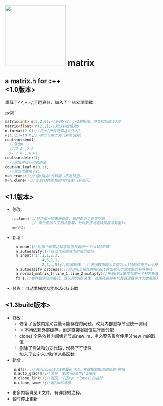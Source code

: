 
 <img src="http://ys-c.ys168.com/564684544/j71366H3L6PG4khpeus/logo.PNG" width="200" height="200" /> matrix  
======
a matrix.h for c++  
 <1.0版本>
 --------
重载了<<,+,-,*,[]运算符，加入了一些处理函数  
  
示例：  
```C++  
matrix<int> m(2,2,0);//新建x=2，y=2的矩阵，并令初始值全为0  
matrix<float> n(2,2);//默认初始值为0  
n.format(2.0);//将n中所有元素格式化为2  
n[1][1]=10.0;//n第二行第二列元素赋值为0  
cout<<n<<endl;   
  //输出n  
  //[2.0 ,2.0  
  // 2.0 ,10.0]  
cout<<n.deter();  
  //输出对应行列式的值  
cout<<n.leaf_m(0,1);  
  //输出代数余子式  
m=n.trans();//将m指向n的转置（不是赋值）  
m=n.clone();//复制n并将m指向n的复制（新空间）  
  ```
<1.1版本>  
-------
* 修改:  
     ```C++  
     n.clone()//只将每一项重新赋值，暂时取消了改变空间  
              // 乘法新加入了两种重载，针对数字或者特殊数字类型fx  
   m=n*3;  
  ```
* 新增：  
```C++  
     n.mean()//对每个元素之和求均值并返回一个1x1的矩阵  
     n.autoeasify()//自动化简矩阵为阶梯型矩阵  
     n.input('i',1,1,2,3,  
                 4,5,2,1,  
                 2,3,4,5);//赋值矩阵，'i'表示数据输入类型为int目前仅支持int和double('d')  
     n.autoeasify_process()//自动化简矩阵并用cout输出中间步骤左乘的初等矩阵  
     n.normal_matrix_l(line_1,line_2,mutiply)//根据n的x属性创建一个初等矩阵，line_2加上line_1乘以mutiply，用于左乘  
     fx s;//特殊数字储存格式，默认为double型，在矩阵运算中代替普通数字作为数乘运算的跟踪  
 ```
* 预告：自动求梯度功能以及dfs函数  
   
<1.3build版本>  
------
* 修改：  
    * 修复了函数内定义变量可能存在的问题，改为内部缓存节点统一调用
    * ‘=’不再依赖外部缓存，而是直接根据值进行重分配  
    * clone()全系依赖内部缓存节点new_m，务必警告嵌套使用时new_m的取值  
    * 删除了测试和分支代码，增强了可读性
    * 加入了宏定义以取消某些函数  
* 新增：  
```C++
    n.dfs();//访问isroot为1的最近节点，并根据其输出刷新的n的值
    n.auto_grad(m);//求导，要求n必须为1*1矩阵
    n.clone_link();//返回一个指向n.clone()的指针
    n.clone_same();//返回n的继承
```
* 更多内容详见.h文件，有详细的注释。  
* 暂时停止更新
